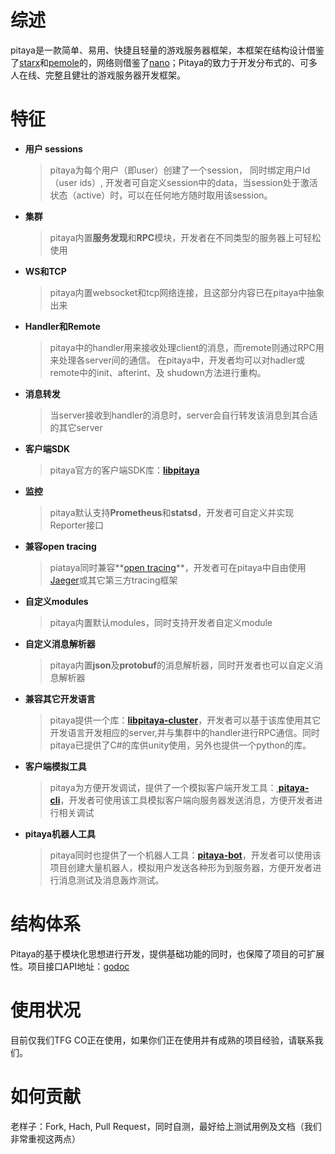 # 综述

pitaya是一款简单、易用、快捷且轻量的游戏服务器框架，本框架在结构设计借鉴了[starx](https://github.com/lonng/starx)和[pemole](https://github.com/NetEase/pomelo)的，网络则借鉴了[nano](https://github.com/lonng/nano)；Pitaya的致力于开发分布式的、可多人在线、完整且健壮的游戏服务器开发框架。

# 特征

* **用户 sessions** 

  > pitaya为每个用户（即user）创建了一个session， 同时绑定用户Id（user ids）, 开发者可自定义session中的data，当session处于激活状态（active）时，可以在任何地方随时取用该session。

* **集群**

  > pitaya内置**服务发现**和**RPC**模块，开发者在不同类型的服务器上可轻松使用
  
* **WS和TCP**

  > pitaya内置websocket和tcp网络连接，且这部分内容已在pitaya中抽象出来

* **Handler和Remote**
	
	> pitaya中的handler用来接收处理client的消息，而remote则通过RPC用来处理各server间的通信。
	> 在pitaya中，开发者均可以对hadler或remote中的init、afterint、及 shudown方法进行重构。
	
* **消息转发**
	
	> 当server接收到handler的消息时，server会自行转发该消息到其合适的其它server
	
* **客户端SDK**
  
  > pitaya官方的客户端SDK库：**[libpitaya](https://github.com/topfreegames/libpitaya)**
  
* **监控**
	
	> pitaya默认支持**Prometheus**和**statsd**，开发者可自定义并实现Reporter接口
	
* **兼容open tracing**
  
  > piataya同时兼容**[open tracing](https://opentracing.io/)**，开发者可在pitaya中自由使用[Jaeger](https://github.com/jaegertracing/jaeger)或其它第三方tracing框架
  
* **自定义modules**
	
	> pitaya内置默认modules，同时支持开发者自定义module
	
* **自定义消息解析器**
	
	>pitaya内置**json**及**protobuf**的消息解析器，同时开发者也可以自定义消息解析器
	
* **兼容其它开发语言**
	
	> pitaya提供一个库：**[libpitaya-cluster](https://github.com/topfreegames/libpitaya-cluster)**，开发者可以基于该库使用其它开发语言开发相应的server,并与集群中的handler进行RPC通信。同时pitaya已提供了C#的库供unity使用，另外也提供一个python的库。
	
* **客户端模拟工具**
	
	> pitaya为方便开发调试，提供了一个模拟客户端开发工具：**[ pitaya-cli](https://github.com/topfreegames/pitaya-cli)**，开发者可使用该工具模拟客户端向服务器发送消息，方便开发者进行相关调试
	
* **pitaya机器人工具**

  > pitaya同时也提供了一个机器人工具：**[pitaya-bot](https://github.com/topfreegames/pitaya-bot)**，开发者可以使用该项目创建大量机器人，模拟用户发送各种形为到服务器，方便开发者进行消息测试及消息轰炸测试。

# 结构体系

Pitaya的基于模块化思想进行开发，提供基础功能的同时，也保障了项目的可扩展性。项目接口API地址：[godoc](https://pkg.go.dev/github.com/topfreegames/pitaya)

# 使用状况
目前仅我们TFG CO正在使用，如果你们正在使用并有成熟的项目经验，请联系我们。

# 如何贡献
老样子：Fork, Hach, Pull Request，同时自测，最好给上测试用例及文档（我们非常重视这两点）

